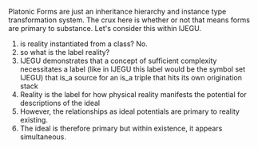 Platonic Forms are just an inheritance hierarchy and instance type transformation system. The crux here is whether or not that means forms are primary to substance. Let's consider this within IJEGU.

1) is reality instantiated from a class? No.
2) so what is the label reality?
3) IJEGU demonstrates that a concept of sufficient complexity necessitates a label (like in IJEGU this label would be the symbol set IJEGU) that is_a source for an is_a triple that hits its own origination stack
4) Reality is the label for how physical reality manifests the potential for descriptions of the ideal
5) However, the relationships as ideal potentials are primary to reality existing.
6) The ideal is therefore primary but within existence, it appears simultaneous.
